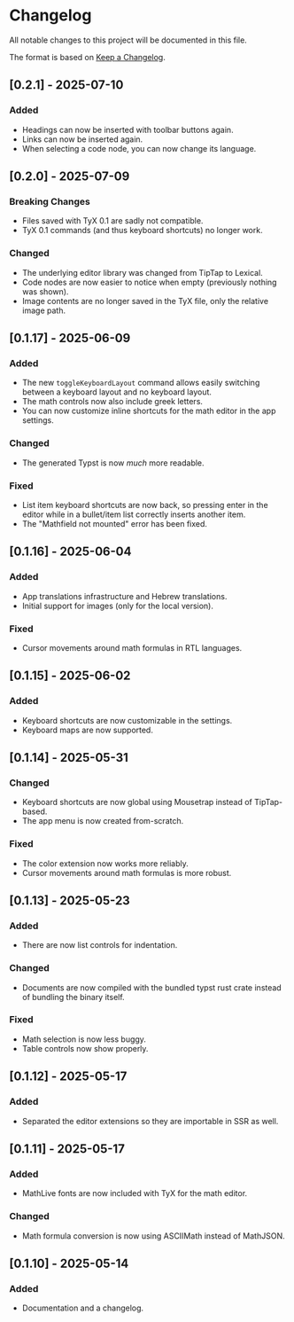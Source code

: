 # Changelog

All notable changes to this project will be documented in this file.

The format is based on [Keep a Changelog](https://keepachangelog.com/en/1.1.0/).

## [0.2.1] - 2025-07-10

### Added

- Headings can now be inserted with toolbar buttons again.
- Links can now be inserted again.
- When selecting a code node, you can now change its language.

## [0.2.0] - 2025-07-09

### Breaking Changes

- Files saved with TyX 0.1 are sadly not compatible.
- TyX 0.1 commands (and thus keyboard shortcuts) no longer work.

### Changed

- The underlying editor library was changed from TipTap to Lexical.
- Code nodes are now easier to notice when empty (previously nothing was shown).
- Image contents are no longer saved in the TyX file, only the relative image path.

## [0.1.17] - 2025-06-09

### Added

- The new `toggleKeyboardLayout` command allows easily switching between a keyboard layout and no keyboard layout.
- The math controls now also include greek letters.
- You can now customize inline shortcuts for the math editor in the app settings.

### Changed

- The generated Typst is now _much_ more readable.

### Fixed

- List item keyboard shortcuts are now back, so pressing enter in the editor while in a bullet/item list correctly inserts another item.
- The "Mathfield not mounted" error has been fixed.

## [0.1.16] - 2025-06-04

### Added

- App translations infrastructure and Hebrew translations.
- Initial support for images (only for the local version).

### Fixed

- Cursor movements around math formulas in RTL languages.

## [0.1.15] - 2025-06-02

### Added

- Keyboard shortcuts are now customizable in the settings.
- Keyboard maps are now supported.

## [0.1.14] - 2025-05-31

### Changed

- Keyboard shortcuts are now global using Mousetrap instead of TipTap-based.
- The app menu is now created from-scratch.

### Fixed

- The color extension now works more reliably.
- Cursor movements around math formulas is more robust.

## [0.1.13] - 2025-05-23

### Added

- There are now list controls for indentation.

### Changed

- Documents are now compiled with the bundled typst rust crate instead of bundling the binary itself.

### Fixed

- Math selection is now less buggy.
- Table controls now show properly.

## [0.1.12] - 2025-05-17

### Added

- Separated the editor extensions so they are importable in SSR as well.

## [0.1.11] - 2025-05-17

### Added

- MathLive fonts are now included with TyX for the math editor.

### Changed

- Math formula conversion is now using ASCIIMath instead of MathJSON.

## [0.1.10] - 2025-05-14

### Added

- Documentation and a changelog.
